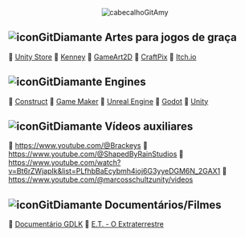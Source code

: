 
<div align="center">
  
![cabecalhoGitAmy](https://github.com/user-attachments/assets/cf34030a-ae34-4e61-8f98-bb3dc318320a)

</div>

## ![iconGitDiamante](https://github.com/user-attachments/assets/0600bada-db2a-4577-8310-1a1ff3424ffb) Artes para jogos de graça

  💎 [Unity Store](https://assetstore.unity.com/)
  💎 [Kenney](https://kenney.nl/assets)
  💎 [GameArt2D](https://www.gameart2d.com/freebies.html)
  💎 [CraftPix](https://craftpix.net)
  💎 [Itch.io](https://itch.io/game-assets/free)

## ![iconGitDiamante](https://github.com/user-attachments/assets/0600bada-db2a-4577-8310-1a1ff3424ffb) Engines

  💎 [Construct](https://www.construct.net/en)
  💎 [Game Maker](https://gamemaker.io/pt-BR)
  💎 [Unreal Engine](https://www.unrealengine.com/pt-BR)
  💎 [Godot](https://godotengine.org/)
  💎 [Unity](https://unity.com/pt)

## ![iconGitDiamante](https://github.com/user-attachments/assets/0600bada-db2a-4577-8310-1a1ff3424ffb) Vídeos auxiliares
  💎 https://www.youtube.com/@Brackeys
  💎 https://www.youtube.com/@ShapedByRainStudios
  💎 https://www.youtube.com/watch?v=Bt6rZWjapIk&list=PLfhbBaEcybmh4ioj6G3yyeDGM6N_2GAX1
  💎 https://www.youtube.com/@marcosschultzunity/videos

## ![iconGitDiamante](https://github.com/user-attachments/assets/0600bada-db2a-4577-8310-1a1ff3424ffb) Documentários/Filmes

  💎 [Documentário GDLK](https://www.netflix.com/search?q=gdlk&jbv=81019087)
  💎 [E.T. - O Extraterrestre](https://www.primevideo.com/dp/amzn1.dv.gti.86ac0f2e-2364-8e52-c91c-ed6ae11922b3?autoplay=0&ref_=atv_cf_strg_wb)
    
